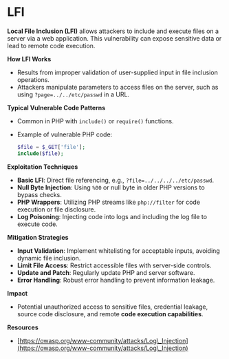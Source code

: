 # LFI

**Local File Inclusion (LFI)** allows attackers to include and execute files on a server via a web application. This vulnerability can expose sensitive data or lead to remote code execution.

**How LFI Works**

* Results from improper validation of user-supplied input in file inclusion operations.
* Attackers manipulate parameters to access files on the server, such as using `?page=../../etc/passwd` in a URL.

**Typical Vulnerable Code Patterns**

* Common in PHP with `include()` or `require()` functions.
*   Example of vulnerable PHP code:

    ```php
    $file = $_GET['file'];
    include($file);
    ```

**Exploitation Techniques**

* **Basic LFI**: Direct file referencing, e.g., `?file=../../../../etc/passwd`.
* **Null Byte Injection**: Using `%00` or null byte in older PHP versions to bypass checks.
* **PHP Wrappers**: Utilizing PHP streams like `php://filter` for code execution or file disclosure.
* **Log Poisoning**: Injecting code into logs and including the log file to execute code.

**Mitigation Strategies**

* **Input Validation**: Implement whitelisting for acceptable inputs, avoiding dynamic file inclusion.
* **Limit File Access**: Restrict accessible files with server-side controls.
* **Update and Patch**: Regularly update PHP and server software.
* **Error Handling**: Robust error handling to prevent information leakage.

**Impact**

* Potential unauthorized access to sensitive files, credential leakage, source code disclosure, and remote **code execution capabilities**.

**Resources**

* [https://owasp.org/www-community/attacks/Log\_Injection](https://owasp.org/www-community/attacks/Log\_Injection)
